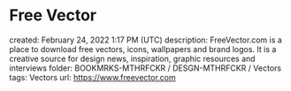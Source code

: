 # Free Vector

created: February 24, 2022 1:17 PM (UTC)
description: FreeVector.com is a place to download free vectors, icons, wallpapers  and brand logos. It is a creative source for design news, inspiration,  graphic resources and interviews
folder: BOOKMRKS-MTHRFCKR / DESGN-MTHRFCKR / Vectors
tags: Vectors
url: https://www.freevector.com